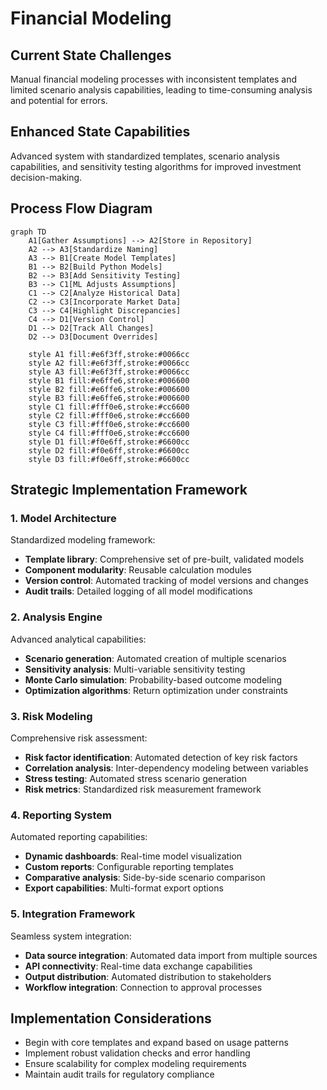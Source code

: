 # Financial Modeling

## Current State Challenges

Manual financial modeling processes with inconsistent templates and limited scenario analysis capabilities, leading to time-consuming analysis and potential for errors.

## Enhanced State Capabilities

Advanced system with standardized templates, scenario analysis capabilities, and sensitivity testing algorithms for improved investment decision-making.

## Process Flow Diagram

```mermaid
graph TD
    A1[Gather Assumptions] --> A2[Store in Repository]
    A2 --> A3[Standardize Naming]
    A3 --> B1[Create Model Templates]
    B1 --> B2[Build Python Models]
    B2 --> B3[Add Sensitivity Testing]
    B3 --> C1[ML Adjusts Assumptions]
    C1 --> C2[Analyze Historical Data]
    C2 --> C3[Incorporate Market Data]
    C3 --> C4[Highlight Discrepancies]
    C4 --> D1[Version Control]
    D1 --> D2[Track All Changes]
    D2 --> D3[Document Overrides]
    
    style A1 fill:#e6f3ff,stroke:#0066cc
    style A2 fill:#e6f3ff,stroke:#0066cc
    style A3 fill:#e6f3ff,stroke:#0066cc
    style B1 fill:#e6ffe6,stroke:#006600
    style B2 fill:#e6ffe6,stroke:#006600
    style B3 fill:#e6ffe6,stroke:#006600
    style C1 fill:#fff0e6,stroke:#cc6600
    style C2 fill:#fff0e6,stroke:#cc6600
    style C3 fill:#fff0e6,stroke:#cc6600
    style C4 fill:#fff0e6,stroke:#cc6600
    style D1 fill:#f0e6ff,stroke:#6600cc
    style D2 fill:#f0e6ff,stroke:#6600cc
    style D3 fill:#f0e6ff,stroke:#6600cc
```

## Strategic Implementation Framework

### 1. Model Architecture

Standardized modeling framework:

- **Template library**: Comprehensive set of pre-built, validated models
- **Component modularity**: Reusable calculation modules
- **Version control**: Automated tracking of model versions and changes
- **Audit trails**: Detailed logging of all model modifications

### 2. Analysis Engine

Advanced analytical capabilities:

- **Scenario generation**: Automated creation of multiple scenarios
- **Sensitivity analysis**: Multi-variable sensitivity testing
- **Monte Carlo simulation**: Probability-based outcome modeling
- **Optimization algorithms**: Return optimization under constraints

### 3. Risk Modeling

Comprehensive risk assessment:

- **Risk factor identification**: Automated detection of key risk factors
- **Correlation analysis**: Inter-dependency modeling between variables
- **Stress testing**: Automated stress scenario generation
- **Risk metrics**: Standardized risk measurement framework

### 4. Reporting System

Automated reporting capabilities:

- **Dynamic dashboards**: Real-time model visualization
- **Custom reports**: Configurable reporting templates
- **Comparative analysis**: Side-by-side scenario comparison
- **Export capabilities**: Multi-format export options

### 5. Integration Framework

Seamless system integration:

- **Data source integration**: Automated data import from multiple sources
- **API connectivity**: Real-time data exchange capabilities
- **Output distribution**: Automated distribution to stakeholders
- **Workflow integration**: Connection to approval processes

## Implementation Considerations

- Begin with core templates and expand based on usage patterns
- Implement robust validation checks and error handling
- Ensure scalability for complex modeling requirements
- Maintain audit trails for regulatory compliance